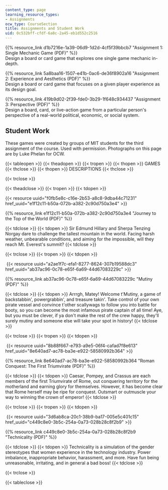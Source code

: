 ```yaml
---
content_type: page
learning_resource_types:
- Assignments
ocw_type: CourseSection
title: Assignments and Student Work
uid: 0c532bff-cfdf-6a8c-2a45-eb1d552c2516
---
```


{{% resource_link d1b7216e-1a39-06d9-1d2d-4cf5f39bbcb7 "Assignment 1: Single Mechanic Game (PDF)" %}}  
Design a board or card game that explores one single game mechanic in-depth.

{{% resource_link 5a8baa16-1507-e41b-0ac6-de36f8902a16 "Assignment 2: Experience and Aesthetics (PDF)" %}}  
Design a board or card game that focuses on a given player experience as its design goal.

{{% resource_link 419b9d02-2f39-fde0-3b29-1f648c934437 "Assignment 3: Perspective (PDF)" %}}  
Design a board, card, or live-action game from a particular person's perspective of a real-world political, economic, or social system.

Student Work
------------

These games were created by groups of MIT students for the third assignment of the course. Used with permission. Photographs on this page are by Luke Phelan for OCW.

{{< tableopen >}}
{{< theadopen >}}
{{< tropen >}}
{{< thopen >}}
GAMES
{{< thclose >}}
{{< thopen >}}
DESCRIPTIONS
{{< thclose >}}

{{< trclose >}}

{{< theadclose >}}
{{< tropen >}}
{{< tdopen >}}


{{< resource uuid="f0fb5e8c-c16e-2b53-a8c8-9dba44c71231" href_uuid="e1f12c11-b50a-072b-a382-2c90d750a3e4" >}}

{{% resource_link e1f12c11-b50a-072b-a382-2c90d750a3e4 "Journey to the Top of the World (PDF)" %}}


{{< tdclose >}}
{{< tdopen >}}
Sir Edmund Hillary and Sherpa Tenzing Norgay dare to challenge the tallest mountain in the world. Facing harsh weather, unbearable conditions, and aiming for the impossible, will they reach Mt. Everest's summit?
{{< tdclose >}}

{{< trclose >}}
{{< tropen >}}
{{< tdopen >}}


 {{< resource uuid="a2ae1f7c-efa1-8277-8624-307b19588dc3" href_uuid="ab37ac96-0c78-e65f-6a69-44d67083229c" >}}

{{% resource_link ab37ac96-0c78-e65f-6a69-44d67083229c "Mutiny (PDF)" %}}


{{< tdclose >}}
{{< tdopen >}}
Arrrgh, Matey! Welcome t'Mutiny, a game of backstabbin', powergrabbin', and treasure takin'. Take control of your own pirate vessel and convince t'other scallywags to follow you into battle for booty, so you can become the most infamous pirate captain of all time! Aye, but you must be clever, if ya don't make the rest of the crew happy, they'll surely mutiny and someone else will take your spot in history!
{{< tdclose >}}

{{< trclose >}}
{{< tropen >}}
{{< tdopen >}}


 {{< resource uuid="8b88f667-e793-a9e5-06f4-cafad7f8e613" href_uuid="8e640ad7-ac78-ba3e-e922-58580992b364" >}}

{{% resource_link 8e640ad7-ac78-ba3e-e922-58580992b364 "Roman Conquest: The First Triumvirate (PDF)" %}}


{{< tdclose >}}
{{< tdopen >}}
Caesar, Pompey, and Crassus are each members of the first Triumvirate of Rome, out conquering territory for the motherland and earning glory for themselves. However, it has become clear that Rome herself may be ripe for conquest. Outsmart or outmuscle your way to winning the crown of emperor!
{{< tdclose >}}

{{< trclose >}}
{{< tropen >}}
{{< tdopen >}}


 {{< resource uuid="3d6ab8ca-20c1-38b9-ba17-005e5c401c15" href_uuid="c449c8e0-3b5c-254a-0a73-028b28c8f2b9" >}}

{{% resource_link c449c8e0-3b5c-254a-0a73-028b28c8f2b9 "Technicality (PDF)" %}}


{{< tdclose >}}
{{< tdopen >}}
Technicality is a simulation of the gender stereotypes that women experience in the technology industry. Power imbalance, inappropriate behavior, harassment, and more. Have fun being unreasonable, irritating, and in general a bad boss!
{{< tdclose >}}

{{< trclose >}}

{{< tableclose >}}